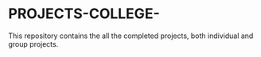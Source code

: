 # PROJECTS-COLLEGE-
This repository contains the all the completed projects, both individual and group projects.
